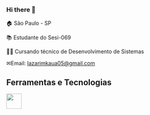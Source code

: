 ### Hi there 👋

<!--
**lazarimkaua/lazarimkaua** is a ✨ _special_ ✨ repository because its `README.md` (this file) appears on your GitHub profile.

Here are some ideas to get you started:

- 🔭 I’m currently working on ...
- 🌱 I’m currently learning ...
- 👯 I’m looking to collaborate on ...
- 🤔 I’m looking for help with ...
- 💬 Ask me about ...
- 📫 How to reach me: ...
- 😄 Pronouns: ...
- ⚡ Fun fact: ...
-->

🏠 São Paulo - SP


📚 Estudante do Sesi-069


👩‍💻 Cursando técnico de Desenvolvimento de Sistemas


✉Email: lazarimkaua05@gmail.com 


## Ferramentas e Tecnologias

<img src="https://cdn.jsdelivr.net/gh/devicons/devicon/icons/github/github-original.svg" height= "40" width= "40" />
          
